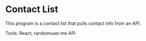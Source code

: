 # Contact List

This program is a contact list that pulls contact info from an API.

Tools: React, randomuser.me API
